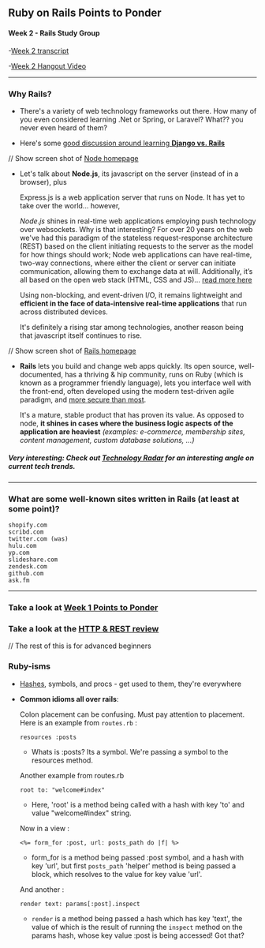 ## Ruby on Rails Points to Ponder 

#### Week 2 - Rails Study Group


-[Week 2 transcript](https://github.com/afshinator/OdinRailsStudyGroup/blob/master/week2-transcript.md)

-[Week 2 Hangout Video](https://www.youtube.com/watch?v=6wg4DbSWzSs)


---

### Why Rails?

- There's a variety of web technology frameworks out there.  How many of you even considered learning .Net or
    Spring, or Laravel?   What?? you never even heard of them?

- Here's some [good discussion around learning **Django vs. Rails**](http://www.quora.com/Ruby-vs-Python/Which-should-I-learn-Django-or-Rails)


// Show screen shot of [Node homepage](http://nodejs.org/)
- Let's talk about **Node.js**, its javascript on the server (instead of in a browser), plus
 
    Express.js is a web application server that runs on Node.  It has yet to take over the world... however,

	*Node.js* shines in real-time web applications employing push technology over websockets. Why is that interesting? For over 20 years on the web we've had this paradigm of the stateless request-response architecture (REST) based on the client initiating requests to the server as the model for how things should work; Node web applications can have real-time, two-way connections, where either the client or server can initiate communication, allowing them to exchange data at will. Additionally, it’s all based on the open web stack (HTML, CSS and JS)... [read more here](http://www.toptal.com/nodejs/why-the-hell-would-i-use-node-js)

	Using non-blocking, and event-driven I/O, it remains lightweight and **efficient in the face of data-intensive real-time applications** that run across distributed devices.  
    
    It's definitely a rising star among technologies, another reason being that javascript itself continues to rise.

// Show screen shot of [Rails homepage](http://rubyonrails.org/)

- **Rails** lets you build and change web apps quickly.  Its open source, well-documented, has a thriving & hip
	community, runs on Ruby (which is known as a programmer friendly language), lets you interface well with the front-end, often developed using the modern test-driven agile paradigm, and [more secure than most](http://youtu.be/2Ex8EEv-WPs). 

	It's a mature, stable product that has proven its value.  As opposed to node, **it shines in cases where the
	business logic aspects of the application are heaviest** *(examples: e-commerce, membership sites, content management, custom database solutions, ...)*


##### Very interesting: Check out [Technology Radar](http://www.thoughtworks.com/radar/#/) for an interesting angle on current tech trends.

---

### What are some well-known sites written in Rails (at least at some point)?

	shopify.com
	scribd.com
	twitter.com (was)
	hulu.com
	yp.com
	slideshare.com
	zendesk.com
	github.com
	ask.fm

---

<a name="http"></a>
### Take a look at [Week 1 Points to Ponder](https://github.com/afshinator/OdinRailsStudyGroup/blob/master/week1-pointsToPonder.md)

### Take a look at the [HTTP & REST review](https://github.com/afshinator/OdinRailsStudyGroup/blob/master/week2-HTTP.md)

// The rest of this is for advanced beginners

### Ruby-isms    

- [Hashes](http://richonrails.com/articles/working-with-ruby-hashes), symbols, and procs - get used to them, they're everywhere


- **Common idioms all over rails**:

	Colon placement can be confusing.  Must pay attention to placement. Here is an example from ```routes.rb``` :

	```resources :posts```

	- Whats is :posts?  Its a symbol.  We're passing a symbol to the resources method.

	Another example from routes.rb

	```root to: "welcome#index"```

	- Here, 'root' is a method being called with a hash with key 'to' and value "welcome#index" string.

	Now in a view : 

	```<%= form_for :post, url: posts_path do |f| %>```

	- form_for is a method being passed :post symbol, and a hash with key 'url',
	but first ```posts_path``` 'helper' method is being passed a block, which resolves to the value
	for key value 'url'.
	
	And another : 

	```render text: params[:post].inspect```

	- ```render``` is a method being passed a hash which has key 'text', the value of which is the result of running the ```inspect``` method on the params hash, whose key value :post is being accessed!  Got that?


